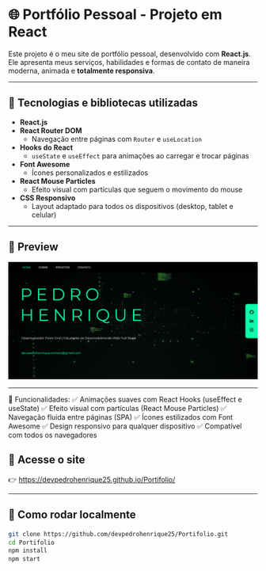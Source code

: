 # 🌐 Portfólio Pessoal - Projeto em React

Este projeto é o meu site de portfólio pessoal, desenvolvido com **React.js**. Ele apresenta meus serviços, habilidades e formas de contato de maneira moderna, animada e **totalmente responsiva**.

---

## 🚀 Tecnologias e bibliotecas utilizadas

- **React.js**
- **React Router DOM**
  - Navegação entre páginas com `Router` e `useLocation`
- **Hooks do React**
  - `useState` e `useEffect` para animações ao carregar e trocar páginas
- **Font Awesome**
  - Ícones personalizados e estilizados
- **React Mouse Particles**
  - Efeito visual com partículas que seguem o movimento do mouse
- **CSS Responsivo**
  - Layout adaptado para todos os dispositivos (desktop, tablet e celular)

---

## 📸 Preview
![Preview](./preview.png) 


---

📍 Funcionalidades:
✅ Animações suaves com React Hooks (useEffect e useState)
✅ Efeito visual com partículas (React Mouse Particles)
✅ Navegação fluida entre páginas (SPA)
✅ Ícones estilizados com Font Awesome
✅ Design responsivo para qualquer dispositivo
✅ Compatível com todos os navegadores



## 🔗 Acesse o site

👉 https://devpedrohenrique25.github.io/Portifolio/

---

## 📁 Como rodar localmente

```bash
git clone https://github.com/devpedrohenrique25/Portifolio.git
cd Portifolio
npm install
npm start
